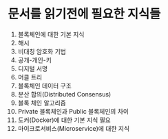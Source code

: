 # 문서를 읽기전에 필요한 지식들

1. 블록체인에 대한 기본 지식
  1. 해시
  2. 비대칭 암호화 기법
  3. 공개-개인-키
  4. 디지털 서명
  5. 머클 트리
  6. 블록체인 데이터 구조
  7. 분산 합의(Distributed Consensus)
  8. 블록 체인 알고리즘
  9. Private 블록체인과 Public 블록체인의 차이
2. 도커(Docker)에 대한 기본 지식 필요
3. 마이크로서비스(Microservice)에 대한 지식

